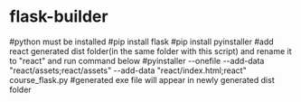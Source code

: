 # flask-builder

#python must be installed
#pip install flask
#pip install pyinstaller
#add react generated dist folder(in the same folder with this script) and rename it to "react" and run command below
#pyinstaller --onefile --add-data "react/assets;react/assets" --add-data "react/index.html;react" course_flask.py
#generated exe file will appear in newly generated dist folder
